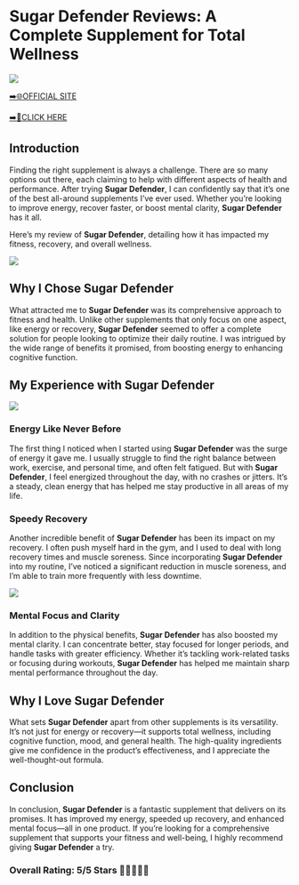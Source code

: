 # **Sugar Defender Reviews**: A Complete Supplement for Total Wellness

[![](https://static.vecteezy.com/system/resources/thumbnails/019/896/014/small/buy-now-gradient-button-with-cart-symbol-buy-now-illustration-png.png)](https://edetoop.top/lander/sugarpreland-1/sugdef.html) 

[➡️🌐OFFICIAL SITE](https://edetoop.top/lander/sugarpreland-1/sugdef.html) 

[➡️🔗CLICK HERE](https://edetoop.top/lander/sugarpreland-1/sugdef.html) 


## Introduction

Finding the right supplement is always a challenge. There are so many options out there, each claiming to help with different aspects of health and performance. After trying **Sugar Defender**, I can confidently say that it’s one of the best all-around supplements I’ve ever used. Whether you’re looking to improve energy, recover faster, or boost mental clarity, **Sugar Defender** has it all.

Here’s my review of **Sugar Defender**, detailing how it has impacted my fitness, recovery, and overall wellness.

[![](https://wallpapers.com/images/hd/red-order-now-button-udg4jcj4arvn8b0n-2.png)](https://edetoop.top/lander/sugarpreland-1/sugdef.html)  

## Why I Chose **Sugar Defender**

What attracted me to **Sugar Defender** was its comprehensive approach to fitness and health. Unlike other supplements that only focus on one aspect, like energy or recovery, **Sugar Defender** seemed to offer a complete solution for people looking to optimize their daily routine. I was intrigued by the wide range of benefits it promised, from boosting energy to enhancing cognitive function.

## My Experience with **Sugar Defender**

[![](https://static.vecteezy.com/system/resources/thumbnails/019/896/014/small/buy-now-gradient-button-with-cart-symbol-buy-now-illustration-png.png)](https://edetoop.top/lander/sugarpreland-1/sugdef.html)

### Energy Like Never Before

The first thing I noticed when I started using **Sugar Defender** was the surge of energy it gave me. I usually struggle to find the right balance between work, exercise, and personal time, and often felt fatigued. But with **Sugar Defender**, I feel energized throughout the day, with no crashes or jitters. It’s a steady, clean energy that has helped me stay productive in all areas of my life.

### Speedy Recovery

Another incredible benefit of **Sugar Defender** has been its impact on my recovery. I often push myself hard in the gym, and I used to deal with long recovery times and muscle soreness. Since incorporating **Sugar Defender** into my routine, I’ve noticed a significant reduction in muscle soreness, and I’m able to train more frequently with less downtime.

[![](https://wallpapers.com/images/hd/red-order-now-button-udg4jcj4arvn8b0n-2.png)](https://edetoop.top/lander/sugarpreland-1/sugdef.html)  

### Mental Focus and Clarity

In addition to the physical benefits, **Sugar Defender** has also boosted my mental clarity. I can concentrate better, stay focused for longer periods, and handle tasks with greater efficiency. Whether it’s tackling work-related tasks or focusing during workouts, **Sugar Defender** has helped me maintain sharp mental performance throughout the day.

## Why I Love **Sugar Defender**

What sets **Sugar Defender** apart from other supplements is its versatility. It’s not just for energy or recovery—it supports total wellness, including cognitive function, mood, and general health. The high-quality ingredients give me confidence in the product’s effectiveness, and I appreciate the well-thought-out formula.

## Conclusion

In conclusion, **Sugar Defender** is a fantastic supplement that delivers on its promises. It has improved my energy, speeded up recovery, and enhanced mental focus—all in one product. If you’re looking for a comprehensive supplement that supports your fitness and well-being, I highly recommend giving **Sugar Defender** a try.

### Overall Rating: 5/5 Stars 🌟🌟🌟🌟🌟
